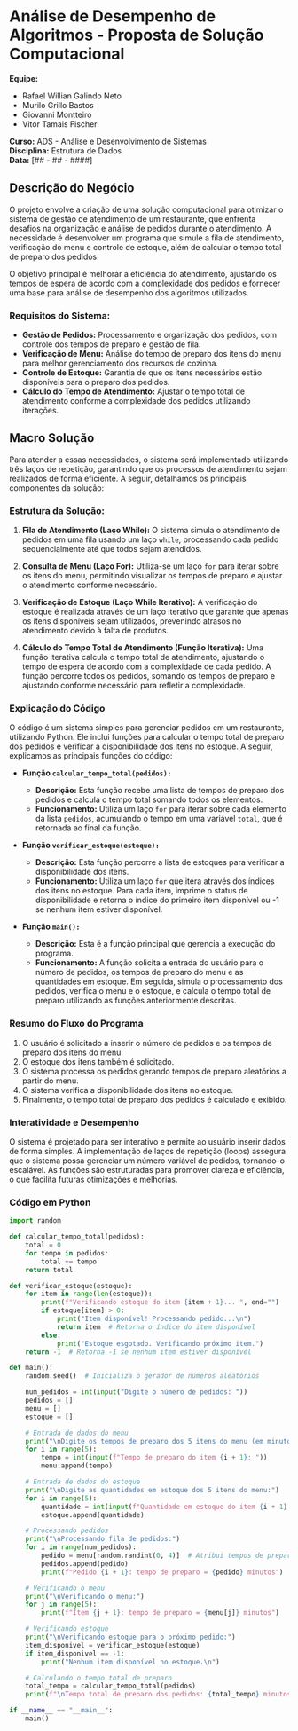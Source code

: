 
# Análise de Desempenho de Algoritmos - Proposta de Solução Computacional

**Equipe:**

- Rafael Willian Galindo Neto
- Murilo Grillo Bastos
- Giovanni Montteiro
- Vitor Tamais Fischer

**Curso:** ADS - Análise e Desenvolvimento de Sistemas  
**Disciplina:** Estrutura de Dados  
**Data:** [## - ## - ####]  

## Descrição do Negócio

O projeto envolve a criação de uma solução computacional para otimizar o sistema de gestão de atendimento de um restaurante, que enfrenta desafios na organização e análise de pedidos durante o atendimento. A necessidade é desenvolver um programa que simule a fila de atendimento, verificação do menu e controle de estoque, além de calcular o tempo total de preparo dos pedidos.

O objetivo principal é melhorar a eficiência do atendimento, ajustando os tempos de espera de acordo com a complexidade dos pedidos e fornecer uma base para análise de desempenho dos algoritmos utilizados.

### Requisitos do Sistema:

- **Gestão de Pedidos:** Processamento e organização dos pedidos, com controle dos tempos de preparo e gestão de fila.
- **Verificação de Menu:** Análise do tempo de preparo dos itens do menu para melhor gerenciamento dos recursos de cozinha.
- **Controle de Estoque:** Garantia de que os itens necessários estão disponíveis para o preparo dos pedidos.
- **Cálculo do Tempo de Atendimento:** Ajustar o tempo total de atendimento conforme a complexidade dos pedidos utilizando iterações.

## Macro Solução

Para atender a essas necessidades, o sistema será implementado utilizando três laços de repetição, garantindo que os processos de atendimento sejam realizados de forma eficiente. A seguir, detalhamos os principais componentes da solução:

### Estrutura da Solução:

1. **Fila de Atendimento (Laço While):** O sistema simula o atendimento de pedidos em uma fila usando um laço `while`, processando cada pedido sequencialmente até que todos sejam atendidos.

2. **Consulta de Menu (Laço For):** Utiliza-se um laço `for` para iterar sobre os itens do menu, permitindo visualizar os tempos de preparo e ajustar o atendimento conforme necessário.

3. **Verificação de Estoque (Laço While Iterativo):** A verificação do estoque é realizada através de um laço iterativo que garante que apenas os itens disponíveis sejam utilizados, prevenindo atrasos no atendimento devido à falta de produtos.

4. **Cálculo do Tempo Total de Atendimento (Função Iterativa):** Uma função iterativa calcula o tempo total de atendimento, ajustando o tempo de espera de acordo com a complexidade de cada pedido. A função percorre todos os pedidos, somando os tempos de preparo e ajustando conforme necessário para refletir a complexidade.


### Explicação do Código

O código é um sistema simples para gerenciar pedidos em um restaurante, utilizando Python. Ele inclui funções para calcular o tempo total de preparo dos pedidos e verificar a disponibilidade dos itens no estoque. A seguir, explicamos as principais funções do código:

- **Função `calcular_tempo_total(pedidos):`**
  - **Descrição:** Esta função recebe uma lista de tempos de preparo dos pedidos e calcula o tempo total somando todos os elementos.
  - **Funcionamento:** Utiliza um laço `for` para iterar sobre cada elemento da lista `pedidos`, acumulando o tempo em uma variável `total`, que é retornada ao final da função.

- **Função `verificar_estoque(estoque):`**
  - **Descrição:** Esta função percorre a lista de estoques para verificar a disponibilidade dos itens.
  - **Funcionamento:** Utiliza um laço `for` que itera através dos índices dos itens no estoque. Para cada item, imprime o status de disponibilidade e retorna o índice do primeiro item disponível ou -1 se nenhum item estiver disponível.

- **Função `main():`**
  - **Descrição:** Esta é a função principal que gerencia a execução do programa.
  - **Funcionamento:** A função solicita a entrada do usuário para o número de pedidos, os tempos de preparo do menu e as quantidades em estoque. Em seguida, simula o processamento dos pedidos, verifica o menu e o estoque, e calcula o tempo total de preparo utilizando as funções anteriormente descritas.

### Resumo do Fluxo do Programa

1. O usuário é solicitado a inserir o número de pedidos e os tempos de preparo dos itens do menu.
2. O estoque dos itens também é solicitado.
3. O sistema processa os pedidos gerando tempos de preparo aleatórios a partir do menu.
4. O sistema verifica a disponibilidade dos itens no estoque.
5. Finalmente, o tempo total de preparo dos pedidos é calculado e exibido.

### Interatividade e Desempenho

O sistema é projetado para ser interativo e permite ao usuário inserir dados de forma simples. A implementação de laços de repetição (loops) assegura que o sistema possa gerenciar um número variável de pedidos, tornando-o escalável. As funções são estruturadas para promover clareza e eficiência, o que facilita futuras otimizações e melhorias.



### Código em Python

```python
import random

def calcular_tempo_total(pedidos):
    total = 0
    for tempo in pedidos:
        total += tempo
    return total

def verificar_estoque(estoque):
    for item in range(len(estoque)):
        print(f"Verificando estoque do item {item + 1}... ", end="")
        if estoque[item] > 0:
            print("Item disponível! Processando pedido...\n")
            return item  # Retorna o índice do item disponível
        else:
            print("Estoque esgotado. Verificando próximo item.")
    return -1  # Retorna -1 se nenhum item estiver disponível

def main():
    random.seed()  # Inicializa o gerador de números aleatórios

    num_pedidos = int(input("Digite o número de pedidos: "))
    pedidos = []
    menu = []
    estoque = []

    # Entrada de dados do menu
    print("\nDigite os tempos de preparo dos 5 itens do menu (em minutos):")
    for i in range(5):
        tempo = int(input(f"Tempo de preparo do item {i + 1}: "))
        menu.append(tempo)

    # Entrada de dados do estoque
    print("\nDigite as quantidades em estoque dos 5 itens do menu:")
    for i in range(5):
        quantidade = int(input(f"Quantidade em estoque do item {i + 1}: "))
        estoque.append(quantidade)

    # Processando pedidos
    print("\nProcessando fila de pedidos:")
    for i in range(num_pedidos):
        pedido = menu[random.randint(0, 4)]  # Atribui tempos de preparo aleatórios do menu
        pedidos.append(pedido)
        print(f"Pedido {i + 1}: tempo de preparo = {pedido} minutos")

    # Verificando o menu
    print("\nVerificando o menu:")
    for j in range(5):
        print(f"Item {j + 1}: tempo de preparo = {menu[j]} minutos")

    # Verificando estoque
    print("\nVerificando estoque para o próximo pedido:")
    item_disponivel = verificar_estoque(estoque)
    if item_disponivel == -1:
        print("Nenhum item disponível no estoque.\n")

    # Calculando o tempo total de preparo
    total_tempo = calcular_tempo_total(pedidos)
    print(f"\nTempo total de preparo dos pedidos: {total_tempo} minutos")

if __name__ == "__main__":
    main()
